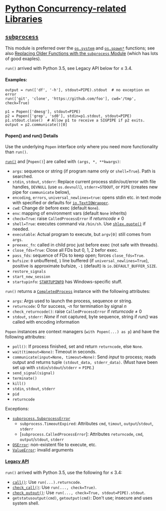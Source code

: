 [Python Concurrency-related Libraries][17]
==========================================


[`subprocess`]
--------------

This module is preferred over the [`os.system`] and [`os.spawn*`]
functions; see also [Replacing Older Functions with the `subprocess`
Module][rof] (which has lots of good exaples).

`run()` arrived with Python 3.5, see Legacy API below for ≤ 3.4.

#### Examples:

    output = run(['df', '-h'], stdout=PIPE).stdout  # no exception on error
    run(['git', 'clone', 'https://github.com/foo'], cwd='/tmp', check=True)

    p1 = Popen(['dmesg'], stdout=PIPE)
    p2 = Popen(['grep', 'sd0'], stdin=p1.stdout, stdout=PIPE)
    p1.stdout.close()  # Allow p1 to receive a SIGPIPE if p2 exits.
    output = p2.communicate()[0]

#### Popen() and run() Details

Use the underlying `Popen` interface only where you need more
functionality than `run()`.

[`run()`] and [`Popen()`] are called with `(args, *, **kwargs)`:

* `args`: sequence or string (if program name only or `shell=True`).
  Path is searched.
* `stdin`, `stdout`, `stderr`: Replace current process stdin/out/error with
  file handles, `DEVNULL` (use `os.devnull`),  `stderr=STDOUT`, or
  `PIPE` (creates new pipe for `communicate` below),
* `encoding`, `errors`, `universal_newlines=true`: opens stdin etc. in
  text mode with specified or defaults for [`io.TextIOWrapper`].
* `cwd`: Change dir before exec (default `None`).
* `env`: mapping of environment vars (default `None` inherits)
* `check=True`: raise `CalledProcessError` if _returncode_ ≠ 0
* `shell=True`: executes command via `/bin/sh`. Use [`shlex.quote()`] if needed.
* `executable`: Actual program to execute, but `argv[0]` still comes from `args`.
* `preexec_fn`: called in child proc just before exec (not safe with threads).
* `close_fds=True`: Close all FDs but 0, 1, 2 befor exec.
* `pass_fds`: sequence of FDs to keep open; forces `close_fds=True`.
* `bufsize`: `0` unbuffered, `1` line buffered (if `universal_newlines=True`),
  positive is approximate bufsize, `-1` (default) is `io.DEFAULT_BUFFER_SIZE`.
* `restore_signals`
* `start_new_session`
* `startupinfo`: [`STARTUPINFO`] has Windows-specific stuff.

`run()` returns a [`CompletedProcess`] instance with the following attributes:
* `args`: Args used to launch the process, sequence or string.
* `returncode`: 0 for success, _-n_ for termination by signal _n_
* `check_returncode()`: raise `CalledProcessError` if _returncode_ ≠ 0
* `stdout`, `stderr`: _None_ if not captured, byte sequence, string if
  _run()_ was called with encoding information

`Popen` instances are context managers (`with Popen(...) as p`) and
have the following attributes:
* `poll()`: If process finished, set and return `returncode`, else `None`.
* `wait(timeout=None)`: Timeout in seconds.
* `communicate(input=None, timeout=None)`: Send _input_ to process; reads
  output and returns tuple `(stdout_data, stderr_data)`. (Must have been
  set up with `stdin`/`stdout`/`stderr` = `PIPE`.)
* `send_signal(signal)`
* `terminate()`
* `kill()`
* `stdin`, `stdout`, `stderr`
* `pid`
* `returncode`

Exceptions:
* [`subprocess.SubprocessError`]
  * `subprocess.TimeoutExpired`: Attributes `cmd`, `timout`, `output`/`stdout`, `stderr`
  * [`subprocess.CalledProcessError`]: Attributes `returncode`, `cmd`,
    `output`/`stdout`, `stderr`
* [`OSError`]: non-existent file to execute, etc.
* [`ValueError`]: invalid arguments

#### [Legacy API]

`run()` arrived with Python 3.5, use the following for ≤ 3.4:

* [`call()`]: Use `run(...).returncode`.
* [`check_call()`]: Use `run(..., check=True)`.
* [`check_output()`]: Use `run(..., check=True, stdout=PIPE).stdout`.
* `getstatusoutput(cmd)`, `getoutput(cmd)`: Don't use; insecure and
  uses system shell.



[17]: https://docs.python.org/3/library/concurrency.html
[`CalledProcessError`]: https://docs.python.org/3/library/subprocess.html#subprocess.CalledProcessError
[`CompletedProcess`]: https://docs.python.org/3/library/subprocess.html#subprocess.CompletedProcess
[`OSError`]: https://docs.python.org/3/library/exceptions.html#OSError
[`STARTUPINFO`]: https://docs.python.org/3/library/subprocess.html#subprocess.STARTUPINFO
[`ValueError`]: https://docs.python.org/3/library/exceptions.html#ValueError
[`call()`]: https://docs.python.org/3/library/subprocess.html#subprocess.call
[`check_call()`]: https://docs.python.org/3/library/subprocess.html#subprocess.check_call
[`check_output()`]: https://docs.python.org/3/library/subprocess.html#subprocess.check_output
[`io.TextIOWrapper`]: https://docs.python.org/3/library/io.html#io.TextIOWrapper
[`os.spawn*`]: https://docs.python.org/3/library/os.html?#os.spawnl
[`os.system`]: https://docs.python.org/3/library/os.html?#os.system
[`run()`]: https://docs.python.org/3/library/subprocess.html#subprocess.run
[`shlex.quote()`]: https://docs.python.org/3/library/shlex.html#shlex.quote
[`subprocess.SubprocessError`]: https://docs.python.org/3/library/subprocess.html#subprocess.SubprocessError
[`subprocess`]: https://docs.python.org/3/library/subprocess.html
[legacy API]: https://docs.python.org/3/library/subprocess.html#older-high-level-api
[rof]: https://docs.python.org/3/library/subprocess.html#subprocess-replacements
